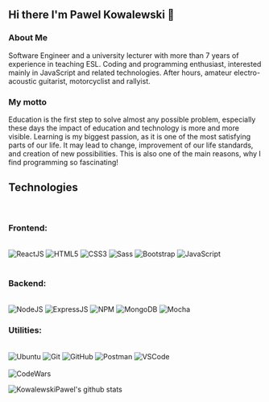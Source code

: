 ## Hi there I'm Pawel Kowalewski 👋

### About Me

Software Engineer and a university lecturer with more than 7 years of experience in teaching ESL. Coding and programming enthusiast, interested mainly in JavaScript and related technologies. After hours, amateur electro-acoustic guitarist, motorcyclist and rallyist.

### My motto

Education is the first step to solve almost any possible problem, especially these days the impact of education and technology is more and more visible. Learning is my biggest passion, as it is one of the most satisfying parts of our life. It may lead to change, improvement of our life standards, and creation of new possibilities. This is also one of the main reasons, why I find programming so fascinating!

## Technologies
<br/>

### Frontend:

<br/>
<div>
<img alt='ReactJS' src='https://img.shields.io/badge/-ReactJS-51CBF2?style=flat&logo=react&logoColor=white' />
<img alt='HTML5' src='https://img.shields.io/badge/-HTML5-E34F26?logo=html5&logoColor=white&style=plastic' />
<img alt='CSS3' src='https://img.shields.io/badge/-CSS3-1572B6?logo=css3&logoColor=white&style=plastic' />
<img alt='Sass' src="https://img.shields.io/badge/-Sass-CC6699?style=flat&logo=sass&logoColor=white&style=plastic" />
<img alt='Bootstrap' src='https://img.shields.io/badge/-Bootsrap-7952B3?logo=bootstrap&logoColor=white&style=plastic' />
<img alt='JavaScript' src='https://img.shields.io/badge/-Javascript-F7DF1E?logo=javascript&logoColor=white&style=plastic' />
</div>
<br/>

### Backend:

<br/>
<div>
<img alt='NodeJS' src='https://img.shields.io/badge/-NodeJs-339933?logo=Nodejs&logoColor=white&style=plastic' />
<img alt='ExpressJS' src='http://img.shields.io/badge/-Express-black?style=flat&logo=express&logoColor=white&style=plastic' />
<img alt='NPM' src='https://img.shields.io/badge/-NPM-CB3837?style=flat&logo=npm&logoColor=white&style=plastic' />
<img alt='MongoDB' src='http://img.shields.io/badge/-MongoDB-47A248?style=flat&logo=mongodb&logoColor=white&style=plastic' />
<img alt='Mocha' src='https://img.shields.io/badge/-Mocha-8D6748?style=flat&logo=mocha&logoColor=white&style=plastic' />
</div>

### Utilities:
<br/>
<div>
<img alt='Ubuntu' src='https://img.shields.io/badge/Ubuntu-OS-orange' />
<img alt='Git' src='https://img.shields.io/badge/-Git-F05032?logo=git&logoColor=white&style=plastic' />
<img alt='GitHub' src='https://img.shields.io/badge/-Github-181717?style=flat&logo=github&logoColor=white&style=plastic' />
<img alt='Postman' src='https://img.shields.io/badge/-Postman-FF6C37?style=flat&logo=postman&logoColor=white&style=plastic' />
<img alt='VSCode' src='https://img.shields.io/badge/-VSCode-007ACC?style=flat&logo=visual-studio-code&logoColor=white&style=plastic' />
</div>
<br/>

<img alt='CodeWars' href='https://www.codewars.com/users/KowalewskiPawel' src='https://www.codewars.com/users/KowalewskiPawel/badges/large' />

![KowalewskiPawel's github stats](https://github-readme-stats.vercel.app/api?username=kowalewskipawel&theme=dark&show_icons=true?count_private=true)

